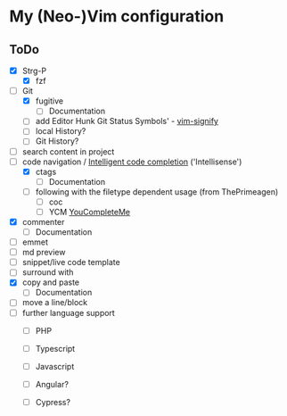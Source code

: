 # My (Neo-)Vim configuration

## ToDo

-[x] Strg-P
  -[x] fzf
-[ ] Git
  -[x] fugitive
       - [ ] Documentation
  -[ ] add Editor Hunk Git Status Symbols' - [vim-signify](https://github.com/mhinz/vim-signify/blob/master/doc/signify.txt)
  -[ ] local History?
  -[ ] Git History?
-[ ] search content in project
-[ ] code navigation / [Intelligent code completion](https://en.wikipedia.org/wiki/Intelligent_code_completion) ('Intellisense')
  -[x] ctags
       - [ ] Documentation
  -[ ] following with the filetype dependent usage (from ThePrimeagen)
       -[ ] coc
       -[ ] YCM [YouCompleteMe](https://github.com/ycm-core/YouCompleteMe)
-[x] commenter
     - [ ] Documentation
-[ ] emmet
-[ ] md preview
-[ ] snippet/live code template
-[ ] surround with
-[x] copy and paste
     - [ ] Documentation
-[ ] move a line/block
-[ ] further language support
     -[ ] PHP
     -[ ] Typescript
     -[ ] Javascript
     -[ ] Angular?
     -[ ] Cypress?

